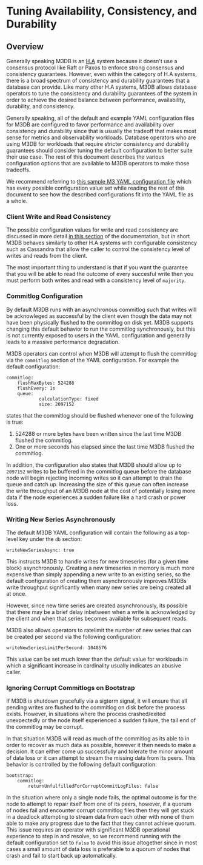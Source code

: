 # Tuning Availability, Consistency, and Durability

## Overview

Generally speaking M3DB is an [H.A](https://en.wikipedia.org/wiki/High_availability) system because it doesn't use a consensus protocol like Raft or Paxos to enforce strong consensus and consistency guarantees. However, even within the category of H.A systems, there is a broad spectrum of consistency and durability guarantees that a database can provide. Like many other H.A systems, M3DB allows database operators to tune the consistency and durability guarantees of the system in order to achieve the desired balance between performance, availability, durability, and consistency.

Generally speaking, all of the default and example YAML configuration files for M3DB are configured to favor performance and availability over consistency and durability since that is usually the tradeoff that makes most sense for metrics and observability workloads. Database operators who are using M3DB for workloads that require stricter consistency and durability guarantees should consider tuning the default configuration to better suite their use case. The rest of this document describes the various configuration options that are available to M3DB operators to make those tradeoffs.

We recommend referring to [this sample M3 YAML configuration file](https://github.com/m3db/m3/blob/master/src/dbnode/config/m3dbnode-all-config.yml) which has every possible configuration value set while reading the rest of this document to see how the described configurations fit into the YAML file as a whole.

### Client Write and Read Consistency

The possible configuration values for write and read consistency are discussed in more detail [in this section](../m3db/architecture/consistencylevels.md) of the documentation, but in short M3DB behaves similarly to other H.A systems with configurable consistency such as Cassandra that allow the caller to control the consistency level of writes and reads from the client.

The most important thing to understand is that if you want the guarantee that you will be able to read the outcome of every succesful write then you must perform both writes and read with a consistency level of `majority`.

### Commitlog Configuration

By default M3DB runs with an asynchronous commitlog such that writes will be acknowleged as successful by the client even though the data may not have been physically flushed to the commitlog on disk yet. M3DB supports changing this default behavior to run the commitlog synchronously, but this is not currently exposed to users in the YAML configuration and generally leads to a massive performance degradation.

M3DB operators can control when M3DB will attempt to flush the commitlog via the `commitlog` section of the YAML configuration. For example the default configuration:

```
commitlog:
	flushMaxBytes: 524288
	flushEvery: 1s
	queue:
			calculationType: fixed
			size: 2097152
```

states that the commitlog should be flushed whenever one of the following is true:

1. 524288 or more bytes have been written since the last time M3DB flushed the commitlog.
2. One or more seconds has elapsed since the last time M3DB flushed the commitlog.

In addition, the configuration also states that M3DB should allow up to `2097152` writes to be buffered in the commitlog queue before the database node will begin rejecting incoming writes so it can attempt to drain the queue and catch up. Increasing the size of this queue can often increase the write throughput of an M3DB node at the cost of potentially losing more data if the node experiences a sudden failure like a hard crash or power loss.

### Writing New Series Asynchronously

The default M3DB YAML configuration will contain the following as a top-level key under the `db` section:

```
writeNewSeriesAsync: true
```

This instructs M3DB to handle writes for new timeseries (for a given time block) asynchronously. Creating a new timeseries in memory is much more expensive than simply appending a new write to an existing series, so the default configuration of creating them asynchronously improves M3DBs write throughput significantly when many new series are being created all at once.

However, since new time series are created asynchronously, its possible that there may be a brief delay inbetween when a write is acknowledged by the client and when that series becomes available for subsequent reads.

M3DB also allows operators to ratelimit the number of new series that can be created per second via the following configuration:

```
writeNewSeriesLimitPerSecond: 1048576
```

This value can be set much lower than the default value for workloads in which a significant increase in cardinality usually indicates an abusive caller.

### Ignoring Corrupt Commitlogs on Bootstrap

If M3DB is shutdown gracefully via a sigterm signal, it will ensure that all pending writes are flushed to the commitlog on disk before the process exists. However, in situations where the process crashed/exited unexpectedly or the node itself experienced a sudden failure, the tail end of the commitlog may be corrupt.

In that situation M3DB will read as much of the commitlog as its able to in order to recover as much data as possible, however it then needs to make a decision. It can either come up successfully and tolerate the minor amount of data loss or it can attempt to stream the missing data from its peers. This behavior is controlled by the following default configuration:

```
bootstrap:
	commitlog:
		returnUnfulfilledForCorruptCommitLogFiles: false
```

In the situation where only a single node fails, the optimal outcome is for the node to attempt to repair itself from one of its peers, however, if a quorum of nodes fail and encounter corrupt commitlog files then they will get stuck in a deadlock attempting to stream data from each other with none of them able to make any progress due to the fact that they cannot achieve quorum. This issue requires an operator with significant M3DB operational experience to step in and resolve, so we recommend running with the default configuration set to `false` to avoid this issue altogether since in most cases a small amount of data loss is preferable to a quorum of nodes that crash and fail to start back up automatically.
